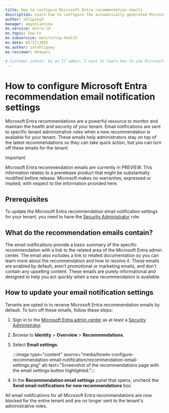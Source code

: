 ```yaml
---
title: How to configure Microsoft Entra recommendation emails
description: Learn how to configure the automatically generated Microsoft Entra recommendation email notification settings for your tenant.
author: shlipsey3
manager: amycolannino
ms.service: entra-id
ms.topic: how-to
ms.subservice: monitoring-health
ms.date: 05/27/2025
ms.author: sarahlipsey
ms.reviewer: deawari

# Customer intent: As an IT admin, I want to learn how to use Microsoft Entra recommendations to monitor and improve the health of my tenant.
---
```


# How to configure Microsoft Entra recommendation email notification settings

Microsoft Entra recommendations are a powerful resource to monitor and maintain the health and security of your tenant. Email notifications are sent to specific tenant administrative roles when a new recommendation is available for your tenant. These emails help administrators stay on top of the latest recommendations so they can take quick action, but you can turn off these emails for the tenant.

> [!IMPORTANT]
> Microsoft Entra recommendation emails are currently in PREVIEW.
> This information relates to a prerelease product that might be substantially modified before release. Microsoft makes no warranties, expressed or implied, with respect to the information provided here.

## Prerequisites

To update the Microsoft Entra recommendation email notification settings for your tenant, you need to have the [Security Administrator](../role-based-access-control/permissions-reference.md#security-administrator) role.

## What do the recommendation emails contain?

The email notifications provide a basic summary of the specific recommendation with a link to the related area of the Microsoft Entra admin center. The email also includes a link to related documentation so you can learn more about the recommendation and how to resolve it. These emails are enabled by default, aren't promotional or marketing emails, and don't contain any upselling content. These emails are purely informational and designed to help you act quickly when a new recommendation is available.

## How to update your email notification settings

Tenants are opted in to receive Microsoft Entra recommendation emails by default. To turn off these emails, follow these steps:

1. Sign in to the [Microsoft Entra admin center](https://entra.microsoft.com) as at least a [Security Administrator](../role-based-access-control/permissions-reference.md#security-administrator).
1. Browse to **Identity** > **Overview** > **Recommendations**.
1. Select **Email settings**.

    :::image type="content" source="media/howto-configure-recommendation-email-notification/recommendation-email-settings.png" alt-text="Screenshot of the recommendations page with the email settings button highlighted.":::

1. In the **Recommendation email settings** panel that opens, uncheck the **Send email notifications for new recommendations** box.

All email notifications for all Microsoft Entra recommendations are now blocked for the entire tenant and are no longer sent to the tenant's administrative roles.